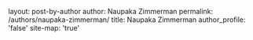 layout: post-by-author
author: Naupaka Zimmerman
permalink: /authors/naupaka-zimmerman/
title: Naupaka Zimmerman
author_profile: 'false'
site-map: 'true'
